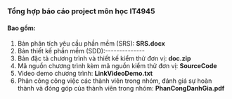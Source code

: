 ### Tổng hợp báo cáo project môn học IT4945
#### Bao gồm:
1. Bản phân tích yêu cầu phần mềm (SRS): **SRS.docx**
2. Bản thiết kế phần mềm (SDD):--------------
3. Bản đặc tả chương trình và thiết kế kiểm thử đơn vị: **doc.zip**
4. Mã nguồn chương trình kèm mã nguồn kiểm thử đơn vị: **SourceCode**
5. Video demo chương trình: **LinkVideoDemo.txt**
6. Phân công công việc các thành viên trong nhóm, đánh giá sự hoàn thành và đóng góp của thành viên trong nhóm: **PhanCongDanhGia.pdf**
